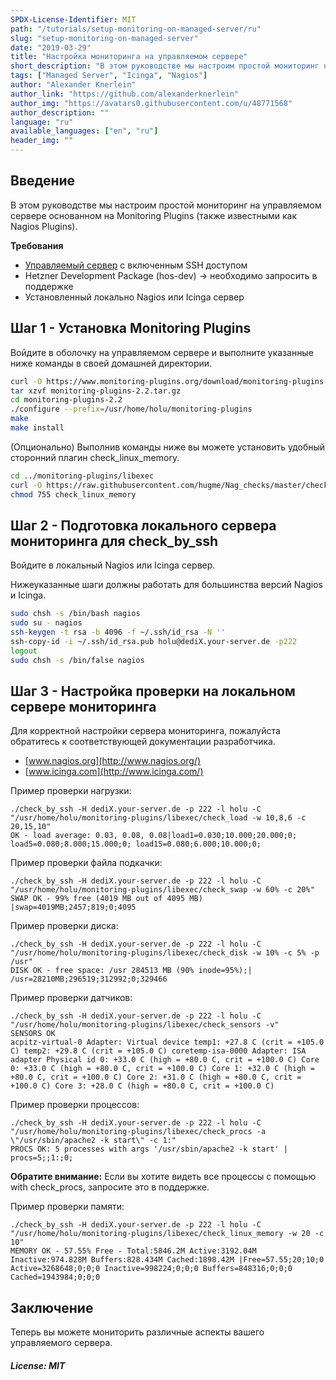 ```yaml
---
SPDX-License-Identifier: MIT
path: "/tutorials/setup-monitoring-on-managed-server/ru"
slug: "setup-monitoring-on-managed-server"
date: "2019-03-29"
title: "Настройка мониторинга на управляемом сервере"
short_description: "В этом руководстве мы настроим простой мониторинг на управляемом сервере основанном на Monitoring Plugins (также известными как Nagios Plugins)"
tags: ["Managed Server", "Icinga", "Nagios"]
author: "Alexander Knerlein"
author_link: "https://github.com/alexanderknerlein"
author_img: "https://avatars0.githubusercontent.com/u/48771568"
author_description: ""
language: "ru"
available_languages: ["en", "ru"]
header_img: ""
---
```



## Введение

В этом руководстве мы настроим простой мониторинг на управляемом сервере основанном на Monitoring Plugins (также известными как Nagios Plugins).

**Требования**

- [Управляемый сервер](https://www.hetzner.com/managed-server?country=ot) с включенным SSH доступом
- Hetzner Development Package (hos-dev) -> необходимо запросить в поддержке
- Установленный локально Nagios или Icinga сервер

## Шаг 1 - Установка Monitoring Plugins

Войдите в оболочку на управляемом сервере и выполните указанные ниже команды в своей домашней директории.
```bash
curl -O https://www.monitoring-plugins.org/download/monitoring-plugins-2.2.tar.gz
tar xzvf monitoring-plugins-2.2.tar.gz
cd monitoring-plugins-2.2
./configure --prefix=/usr/home/holu/monitoring-plugins
make
make install
```

(Опционально) Выполнив команды ниже вы можете установить удобный сторонний плагин check_linux_memory.
```bash
cd ../monitoring-plugins/libexec
curl -O https://raw.githubusercontent.com/hugme/Nag_checks/master/check_linux_memory
chmod 755 check_linux_memory
```

## Шаг 2 - Подготовка локального сервера мониторинга для check_by_ssh

Войдите в локальный Nagios или Icinga сервер.

Нижеуказанные шаги должны работать для большинства версий Nagios и Icinga.
```bash
sudo chsh -s /bin/bash nagios
sudo su - nagios
ssh-keygen -t rsa -b 4096 -f ~/.ssh/id_rsa -N ''
ssh-copy-id -i ~/.ssh/id_rsa.pub holu@dediX.your-server.de -p222
logout
sudo chsh -s /bin/false nagios
```

## Шаг 3 - Настройка проверки на локальном сервере мониторинга

Для корректной настройки сервера мониторинга, пожалуйста обратитесь к соответствующей документации разработчика.

- [www.nagios.org](http://www.nagios.org/)
- [www.icinga.com](http://www.icinga.com/)

Пример проверки нагрузки:
```
./check_by_ssh -H dediX.your-server.de -p 222 -l holu -C "/usr/home/holu/monitoring-plugins/libexec/check_load -w 10,8,6 -c 20,15,10"
OK - load average: 0.03, 0.08, 0.08|load1=0.030;10.000;20.000;0; load5=0.080;8.000;15.000;0; load15=0.080;6.000;10.000;0;
```

Пример проверки файла подкачки:
```
./check_by_ssh -H dediX.your-server.de -p 222 -l holu -C "/usr/home/holu/monitoring-plugins/libexec/check_swap -w 60% -c 20%"
SWAP OK - 99% free (4019 MB out of 4095 MB) |swap=4019MB;2457;819;0;4095
```

Пример проверки диска:
```
./check_by_ssh -H dediX.your-server.de -p 222 -l holu -C "/usr/home/holu/monitoring-plugins/libexec/check_disk -w 10% -c 5% -p /usr"
DISK OK - free space: /usr 284513 MB (90% inode=95%);| /usr=28210MB;296519;312992;0;329466
```

Пример проверки датчиков:
```
./check_by_ssh -H dediX.your-server.de -p 222 -l holu -C "/usr/home/holu/monitoring-plugins/libexec/check_sensors -v"
SENSORS OK
acpitz-virtual-0 Adapter: Virtual device temp1: +27.8 C (crit = +105.0 C) temp2: +29.8 C (crit = +105.0 C) coretemp-isa-0000 Adapter: ISA adapter Physical id 0: +33.0 C (high = +80.0 C, crit = +100.0 C) Core 0: +33.0 C (high = +80.0 C, crit = +100.0 C) Core 1: +32.0 C (high = +80.0 C, crit = +100.0 C) Core 2: +31.0 C (high = +80.0 C, crit = +100.0 C) Core 3: +28.0 C (high = +80.0 C, crit = +100.0 C)
```

Пример проверки процессов:
```
./check_by_ssh -H dediX.your-server.de -p 222 -l holu -C "/usr/home/holu/monitoring-plugins/libexec/check_procs -a \"/usr/sbin/apache2 -k start\" -c 1:"
PROCS OK: 5 processes with args '/usr/sbin/apache2 -k start' | procs=5;;1:;0;
```
**Обратите внимание:** Если вы хотите видеть все процессы с помощью with check_procs, запросите это в поддержке.

Пример проверки памяти:
```
./check_by_ssh -H dediX.your-server.de -p 222 -l holu -C "/usr/home/holu/monitoring-plugins/libexec/check_linux_memory -w 20 -c 10"
MEMORY OK - 57.55% Free - Total:5846.2M Active:3192.04M Inactive:974.828M Buffers:828.434M Cached:1898.42M |Free=57.55;20;10;0 Active=3268648;0;0;0 Inactive=998224;0;0;0 Buffers=848316;0;0;0 Cached=1943984;0;0;0
```

## Заключение

Теперь вы можете мониторить различные аспекты вашего управляемого сервера.

##### License: MIT

<!---

Contributors's Certificate of Origin

By making a contribution to this project, I certify that:

(a) The contribution was created in whole or in part by me and I have
    the right to submit it under the license indicated in the file; or

(b) The contribution is based upon previous work that, to the best of my
    knowledge, is covered under an appropriate license and I have the
    right under that license to submit that work with modifications,
    whether created in whole or in part by me, under the same license
    (unless I am permitted to submit under a different license), as
    indicated in the file; or

(c) The contribution was provided directly to me by some other person
    who certified (a), (b) or (c) and I have not modified it.

(d) I understand and agree that this project and the contribution are
    public and that a record of the contribution (including all personal
    information I submit with it, including my sign-off) is maintained
    indefinitely and may be redistributed consistent with this project
    or the license(s) involved.

Signed-off-by: [Alexander Knerlein alexanderknerlein@outlook.de]

-->
